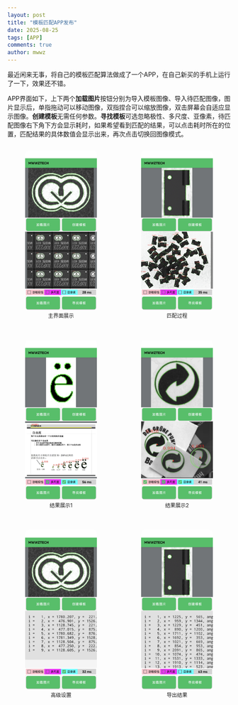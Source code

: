 ```yaml
---
layout: post
title: "模板匹配APP发布"
date: 2025-08-25
tags: [APP]
comments: true
author: mwwz
---
```


最近闲来无事，将自己的模板匹配算法做成了一个APP，在自己新买的手机上运行了一下，效果还不错。

APP界面如下，上下两个**加载图片**按钮分别为导入模板图像、导入待匹配图像，图片显示后，单指拖动可以移动图像，双指捏合可以缩放图像，双击屏幕会自适应显示图像。**创建模板**无需任何参数。**寻找模板**可选忽略极性、多尺度、亚像素，待匹配图像右下角下方会显示耗时，如果希望看到匹配的结果，可以点击耗时所在的位置，匹配结果的具体数值会显示出来，再次点击切换回图像模式。

<div style="display: grid; grid-template-columns: repeat(2, 1fr); gap: 20px; text-align: center;">
    <figure>
        <img src="/images/app_0.jpg" alt="模板匹配界面" style="width:100%; border-radius: 8px;">
        <figcaption><small>主界面展示</small></figcaption>
    </figure>
    <figure>
        <img src="/images/app_1.jpg" alt="模板匹配过程" style="width:100%; border-radius: 8px;">
        <figcaption><small>匹配过程</small></figcaption>
    </figure>
    <figure>
        <img src="/images/app_2.jpg" alt="匹配结果1" style="width:100%; border-radius: 8px;">
        <figcaption><small>结果展示1</small></figcaption>
    </figure>
    <figure>
        <img src="/images/app_3.jpg" alt="匹配结果2" style="width:100%; border-radius: 8px;">
        <figcaption><small>结果展示2</small></figcaption>
    </figure>
    <figure>
        <img src="/images/app_4.jpg" alt="高级功能" style="width:100%; border-radius: 8px;">
        <figcaption><small>高级设置</small></figcaption>
    </figure>
    <figure>
        <img src="/images/app_5.jpg" alt="导出功能" style="width:100%; border-radius: 8px;">
        <figcaption><small>导出结果</small></figcaption>
    </figure>
</div>
